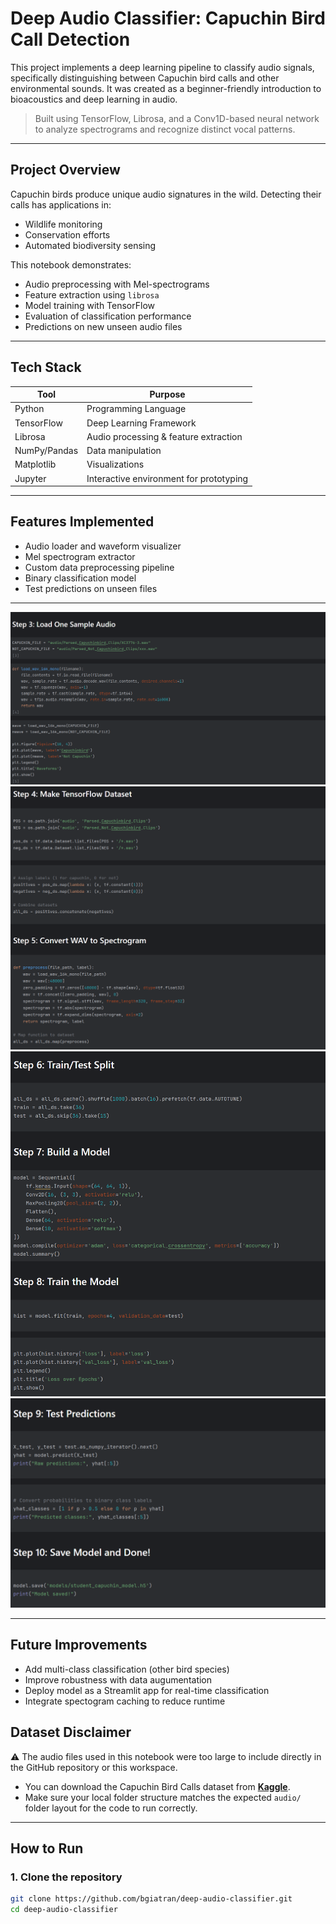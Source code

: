 # Deep Audio Classifier: Capuchin Bird Call Detection

This project implements a deep learning pipeline to classify audio signals, specifically distinguishing between Capuchin bird calls and other environmental sounds. It was created as a beginner-friendly introduction to bioacoustics and deep learning in audio.

> Built using TensorFlow, Librosa, and a Conv1D-based neural network to analyze spectrograms and recognize distinct vocal patterns.

---

## Project Overview

Capuchin birds produce unique audio signatures in the wild. Detecting their calls has applications in:

- Wildlife monitoring 
- Conservation efforts 
- Automated biodiversity sensing 

This notebook demonstrates:
- Audio preprocessing with Mel-spectrograms
- Feature extraction using `librosa`
- Model training with TensorFlow
- Evaluation of classification performance
- Predictions on new unseen audio files

---

## Tech Stack

| Tool        | Purpose                                  |
|-------------|-------------------------------------------|
| Python      | Programming Language                      |
| TensorFlow  | Deep Learning Framework                   |
| Librosa     | Audio processing & feature extraction     |
| NumPy/Pandas| Data manipulation                         |
| Matplotlib  | Visualizations                            |
| Jupyter     | Interactive environment for prototyping   |

---

## Features Implemented

- Audio loader and waveform visualizer
- Mel spectrogram extractor
- Custom data preprocessing pipeline
- Binary classification model
- Test predictions on unseen files

---

![step 1](images/Screenshot%20(139).png)
![step 2](images/Screenshot%20(140).png)
![step 3](images/Screenshot%20(141).png)
![step 4](images/Screenshot%20(142).png)

---

## Future Improvements
- Add multi-class classification (other bird species)
- Improve robustness with data augumentation
- Deploy model as a Streamlit app for real-time classification
- Integrate spectogram caching to reduce runtime

## Dataset Disclaimer

⚠️ The audio files used in this notebook were too large to include directly in the GitHub repository or this workspace.

- You can download the Capuchin Bird Calls dataset from **[Kaggle](https://www.kaggle.com/datasets/)**.
- Make sure your local folder structure matches the expected `audio/` folder layout for the code to run correctly.

---

## How to Run

### 1. Clone the repository

```bash
git clone https://github.com/bgiatran/deep-audio-classifier.git
cd deep-audio-classifier
